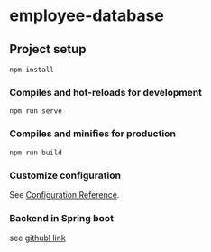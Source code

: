 # employee-database

## Project setup
```
npm install
```

### Compiles and hot-reloads for development
```
npm run serve
```

### Compiles and minifies for production
```
npm run build
```

### Customize configuration
See [Configuration Reference](https://cli.vuejs.org/config/).


### Backend in Spring boot
see [githubl link](https://github.com/Arshathhaq/EmployeeTable-demo)
